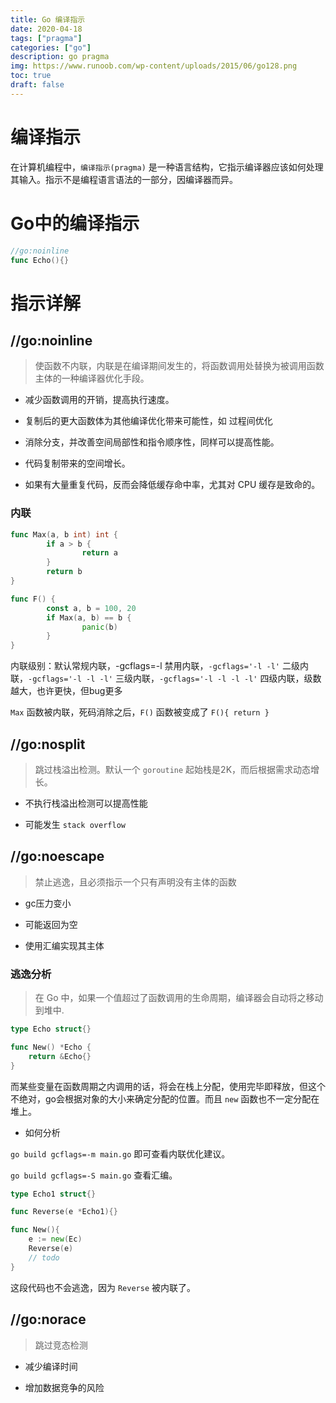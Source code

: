 ```yaml
---
title: Go 编译指示
date: 2020-04-18
tags: ["pragma"]
categories: ["go"]
description: go pragma
img: https://www.runoob.com/wp-content/uploads/2015/06/go128.png
toc: true
draft: false
---
```



# 编译指示

在计算机编程中，`编译指示(pragma)` 是一种语言结构，它指示编译器应该如何处理其输入。指示不是编程语言语法的一部分，因编译器而异。


# Go中的编译指示

```go
//go:noinline
func Echo(){}
```

# 指示详解

## //go:noinline

> 使函数不内联，内联是在编译期间发生的，将函数调用处替换为被调用函数主体的一种编译器优化手段。

+ 减少函数调用的开销，提高执行速度。

+ 复制后的更大函数体为其他编译优化带来可能性，如 过程间优化

+ 消除分支，并改善空间局部性和指令顺序性，同样可以提高性能。

+ 代码复制带来的空间增长。

+ 如果有大量重复代码，反而会降低缓存命中率，尤其对 CPU 缓存是致命的。


### 内联

```go
func Max(a, b int) int {
        if a > b {
                return a
        }
        return b
}

func F() {
        const a, b = 100, 20
        if Max(a, b) == b {
                panic(b)
        }
}
```

内联级别：默认常规内联，-gcflags=-l 禁用内联，`-gcflags='-l -l'` 二级内联，`-gcflags='-l -l -l'` 三级内联，`-gcflags='-l -l -l -l'` 四级内联，级数越大，也许更快，但bug更多 

`Max` 函数被内联，死码消除之后，`F()` 函数被变成了 `F(){ return }`


## //go:nosplit

> 跳过栈溢出检测。默认一个 `goroutine` 起始栈是2K，而后根据需求动态增长。

+ 不执行栈溢出检测可以提高性能

+ 可能发生 `stack overflow`


## //go:noescape

> 禁止逃逸，且必须指示一个只有声明没有主体的函数

+ gc压力变小

+ 可能返回为空

+ 使用汇编实现其主体

### 逃逸分析

> 在 Go 中，如果一个值超过了函数调用的生命周期，编译器会自动将之移动到堆中.

```go
type Echo struct{}

func New() *Echo {
    return &Echo{}
}
```

而某些变量在函数周期之内调用的话，将会在栈上分配，使用完毕即释放，但这个不绝对，go会根据对象的大小来确定分配的位置。而且 `new` 函数也不一定分配在堆上。

+ 如何分析

`go build gcflags=-m main.go` 即可查看内联优化建议。

`go build gcflags=-S main.go` 查看汇编。

```go
type Echo1 struct{}

func Reverse(e *Echo1){}

func New(){
    e := new(Ec)
    Reverse(e)
    // todo
}
```

这段代码也不会逃逸，因为 `Reverse` 被内联了。


## //go:norace

> 跳过竞态检测

+ 减少编译时间

+ 增加数据竞争的风险